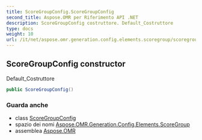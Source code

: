 ```yaml
---
title: ScoreGroupConfig.ScoreGroupConfig
second_title: Aspose.OMR per Riferimento API .NET
description: ScoreGroupConfig costruttore. Default_Costruttore
type: docs
weight: 10
url: /it/net/aspose.omr.generation.config.elements.scoregroup/scoregroupconfig/scoregroupconfig/
---
```

## ScoreGroupConfig constructor

Default_Costruttore

```csharp
public ScoreGroupConfig()
```

### Guarda anche

* class [ScoreGroupConfig](../)
* spazio dei nomi [Aspose.OMR.Generation.Config.Elements.ScoreGroup](../../scoregroupconfig/)
* assemblea [Aspose.OMR](../../../)


